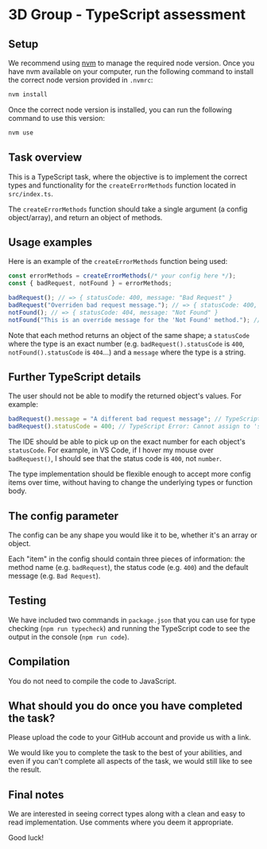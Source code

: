 # 3D Group - TypeScript assessment

## Setup

We recommend using [nvm](https://github.com/nvm-sh/nvm) to manage the required node version. Once you have nvm available on your computer, run the following command to install the correct node version provided in `.nvmrc`:

```sh
nvm install
```

Once the correct node version is installed, you can run the following command to use this version:

```sh
nvm use
```

## Task overview

This is a TypeScript task, where the objective is to implement the correct types and functionality for the `createErrorMethods` function located in `src/index.ts`.

The `createErrorMethods` function should take a single argument (a config object/array), and return an object of methods.

## Usage examples

Here is an example of the `createErrorMethods` function being used:

```ts
const errorMethods = createErrorMethods(/* your config here */);
const { badRequest, notFound } = errorMethods;

badRequest(); // => { statusCode: 400, message: "Bad Request" }
badRequest("Overriden bad request message."); // => { statusCode: 400, message: "Overriden bad request message" }
notFound(); // => { statusCode: 404, message: "Not Found" }
notFound("This is an override message for the 'Not Found' method."); // => { statusCode: 404, message: "This is an override message" }
```

Note that each method returns an object of the same shape; a `statusCode` where the type is an exact number (e.g. `badRequest().statusCode` is `400`, `notFound().statusCode` is `404`...) and a `message` where the type is a string.

## Further TypeScript details

The user should not be able to modify the returned object's values. For example:

```ts
badRequest().message = "A different bad request message"; // TypeScript Error: Cannot assign to 'message' because it is a read-only property.
badRequest().statusCode = 400; // TypeScript Error: Cannot assign to 'statusCode' because it is a read-only property.
```

The IDE should be able to pick up on the exact number for each object's `statusCode`. For example, in VS Code, if I hover my mouse over `badRequest()`, I should see that the status code is `400`, not `number`.

The type implementation should be flexible enough to accept more config items over time, without having to change the underlying types or function body.

## The config parameter

The config can be any shape you would like it to be, whether it's an array or object.

Each "item" in the config should contain three pieces of information: the method name (e.g. `badRequest`), the status code (e.g. `400`) and the default message (e.g. `Bad Request`).

## Testing

We have included two commands in `package.json` that you can use for type checking (`npm run typecheck`) and running the TypeScript code to see the output in the console (`npm run code`).

## Compilation

You do not need to compile the code to JavaScript.

## What should you do once you have completed the task?

Please upload the code to your GitHub account and provide us with a link.

We would like you to complete the task to the best of your abilities, and even if you can't complete all aspects of the task, we would still like to see the result. 

## Final notes

We are interested in seeing correct types along with a clean and easy to read implementation. Use comments where you deem it appropriate.

Good luck!
